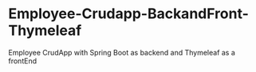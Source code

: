 # Employee-Crudapp-BackandFront-Thymeleaf
 Employee CrudApp with Spring Boot as backend and Thymeleaf as a frontEnd
